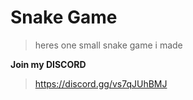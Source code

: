 # Snake Game
> heres one small snake game i made 

**Join my DISCORD** 
> https://discord.gg/vs7qJUhBMJ
